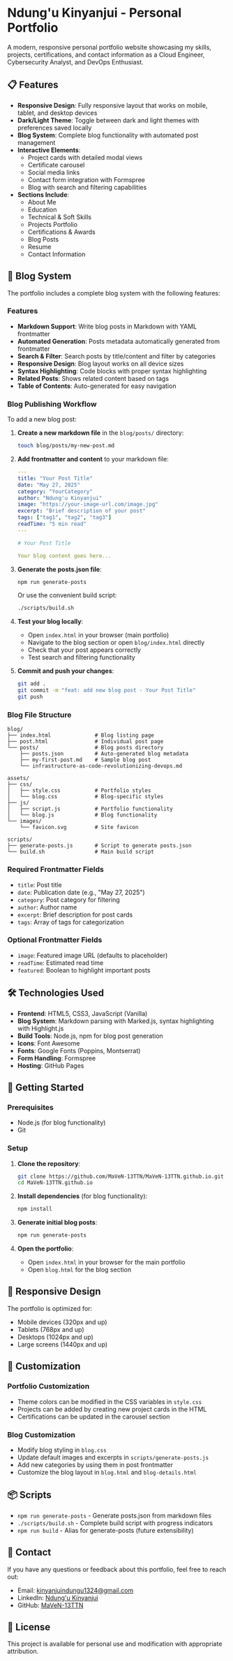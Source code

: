 # Ndung'u Kinyanjui - Personal Portfolio

A modern, responsive personal portfolio website showcasing my skills, projects, certifications, and contact information as a Cloud Engineer, Cybersecurity Analyst, and DevOps Enthusiast.

## 📋 Features

- **Responsive Design**: Fully responsive layout that works on mobile, tablet, and desktop devices
- **Dark/Light Theme**: Toggle between dark and light themes with preferences saved locally
- **Blog System**: Complete blog functionality with automated post management
- **Interactive Elements**: 
  - Project cards with detailed modal views
  - Certificate carousel
  - Social media links
  - Contact form integration with Formspree
  - Blog with search and filtering capabilities
- **Sections Include**:
  - About Me
  - Education
  - Technical & Soft Skills
  - Projects Portfolio
  - Certifications & Awards
  - Blog Posts
  - Resume
  - Contact Information

## 📝 Blog System

The portfolio includes a complete blog system with the following features:

### Features
- **Markdown Support**: Write blog posts in Markdown with YAML frontmatter
- **Automated Generation**: Posts metadata automatically generated from frontmatter
- **Search & Filter**: Search posts by title/content and filter by categories
- **Responsive Design**: Blog layout works on all device sizes
- **Syntax Highlighting**: Code blocks with proper syntax highlighting
- **Related Posts**: Shows related content based on tags
- **Table of Contents**: Auto-generated for easy navigation

### Blog Publishing Workflow

To add a new blog post:

1. **Create a new markdown file** in the `blog/posts/` directory:
   ```bash
   touch blog/posts/my-new-post.md
   ```

2. **Add frontmatter and content** to your markdown file:
   ```yaml
   ---
   title: "Your Post Title"
   date: "May 27, 2025"
   category: "YourCategory"
   author: "Ndung'u Kinyanjui"
   image: "https://your-image-url.com/image.jpg"
   excerpt: "Brief description of your post"
   tags: ["tag1", "tag2", "tag3"]
   readTime: "5 min read"
   ---
   
   # Your Post Title
   
   Your blog content goes here...
   ```

3. **Generate the posts.json file**:
   ```bash
   npm run generate-posts
   ```
   Or use the convenient build script:
   ```bash
   ./scripts/build.sh
   ```

4. **Test your blog locally**:
   - Open `index.html` in your browser (main portfolio)
   - Navigate to the blog section or open `blog/index.html` directly
   - Check that your post appears correctly
   - Test search and filtering functionality

5. **Commit and push your changes**:
   ```bash
   git add .
   git commit -m "feat: add new blog post - Your Post Title"
   git push
   ```

### Blog File Structure
```
blog/
├── index.html              # Blog listing page
├── post.html               # Individual post page
└── posts/                  # Blog posts directory
    ├── posts.json          # Auto-generated blog metadata
    ├── my-first-post.md    # Sample blog post
    └── infrastructure-as-code-revolutionizing-devops.md

assets/
├── css/
│   ├── style.css           # Portfolio styles
│   └── blog.css            # Blog-specific styles
├── js/
│   ├── script.js           # Portfolio functionality
│   └── blog.js             # Blog functionality
└── images/
    └── favicon.svg         # Site favicon

scripts/
├── generate-posts.js       # Script to generate posts.json
└── build.sh                # Main build script
```

### Required Frontmatter Fields
- `title`: Post title
- `date`: Publication date (e.g., "May 27, 2025")
- `category`: Post category for filtering
- `author`: Author name
- `excerpt`: Brief description for post cards
- `tags`: Array of tags for categorization

### Optional Frontmatter Fields
- `image`: Featured image URL (defaults to placeholder)
- `readTime`: Estimated read time
- `featured`: Boolean to highlight important posts

## 🛠️ Technologies Used

- **Frontend**: HTML5, CSS3, JavaScript (Vanilla)
- **Blog System**: Markdown parsing with Marked.js, syntax highlighting with Highlight.js
- **Build Tools**: Node.js, npm for blog post generation
- **Icons**: Font Awesome
- **Fonts**: Google Fonts (Poppins, Montserrat)
- **Form Handling**: Formspree
- **Hosting**: GitHub Pages

## 🚀 Getting Started

### Prerequisites
- Node.js (for blog functionality)
- Git

### Setup
1. **Clone the repository**:
   ```bash
   git clone https://github.com/MaVeN-13TTN/MaVeN-13TTN.github.io.git
   cd MaVeN-13TTN.github.io
   ```

2. **Install dependencies** (for blog functionality):
   ```bash
   npm install
   ```

3. **Generate initial blog posts**:
   ```bash
   npm run generate-posts
   ```

4. **Open the portfolio**:
   - Open `index.html` in your browser for the main portfolio
   - Open `blog.html` for the blog section

## 📱 Responsive Design

The portfolio is optimized for:
- Mobile devices (320px and up)
- Tablets (768px and up)
- Desktops (1024px and up)
- Large screens (1440px and up)

## 🎨 Customization

### Portfolio Customization
- Theme colors can be modified in the CSS variables in `style.css`
- Projects can be added by creating new project cards in the HTML
- Certifications can be updated in the carousel section

### Blog Customization
- Modify blog styling in `blog.css`
- Update default images and excerpts in `scripts/generate-posts.js`
- Add new categories by using them in post frontmatter
- Customize the blog layout in `blog.html` and `blog-details.html`

## 📦 Scripts

- `npm run generate-posts` - Generate posts.json from markdown files
- `./scripts/build.sh` - Complete build script with progress indicators
- `npm run build` - Alias for generate-posts (future extensibility)

## 📝 Contact

If you have any questions or feedback about this portfolio, feel free to reach out:

- Email: kinyanjuindungu1324@gmail.com
- LinkedIn: [Ndung'u Kinyanjui](https://www.linkedin.com/in/ndungu-kinyanjui/)
- GitHub: [MaVeN-13TTN](https://github.com/MaVeN-13TTN)

## 📄 License

This project is available for personal use and modification with appropriate attribution.
    